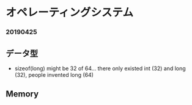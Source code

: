 # オペレーティングシステム

### 20190425

## データ型

- sizeof(long) might be 32 of 64... there only existed int (32) and long (32), people invented long (64)

## Memory










